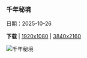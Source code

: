 ### 千年秘境

日期：2025-10-26

**下载**  |  [1920x1080](https://cn.bing.com/th?id=OHR.AutumnColorY25_ZH-CN1551135398_1920x1080.jpg)  |  [3840x2160](https://cn.bing.com/th?id=OHR.AutumnColorY25_ZH-CN1551135398_UHD.jpg)

![千年秘境](https://cn.bing.com/th?id=OHR.AutumnColorY25_ZH-CN1551135398_1920x1080.jpg "被胡杨树围绕着的湖, 金塔县, 酒泉, 甘肃, 中国 (© Feng Wei Photography/Getty images)")

